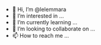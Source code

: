 - 👋 Hi, I’m @lelemmara
- 👀 I’m interested in ...
- 🌱 I’m currently learning ...
- 💞️ I’m looking to collaborate on ...
- 📫 How to reach me ...

<!---
lelemmara/lelemmara is a ✨ special ✨ repository because its `README.md` (this file) appears on your GitHub profile.
You can click the Preview link to take a look at your changes.
--->
